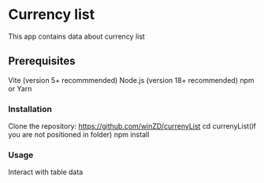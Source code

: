 # Currency list

This app contains data about currency list

## Prerequisites

Vite (version 5+ recommmended)
Node.js (version 18+ recommended)
npm or Yarn

### Installation

Clone the repository: https://github.com/winZD/currenyList
cd currenyList(if you are not positioned in folder)
npm install

### Usage

Interact with table data
